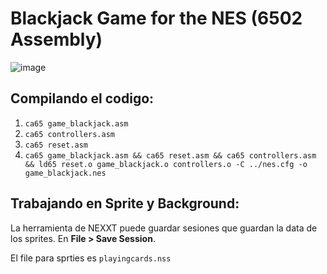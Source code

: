 # Blackjack Game for the NES (6502 Assembly)
![image](https://github.com/user-attachments/assets/7164e270-12f4-4c3b-a853-4016dcb268b6)
## Compilando el codigo:

1. `ca65 game_blackjack.asm`
2. `ca65 controllers.asm`
3. `ca65 reset.asm`
4. `ca65 game_blackjack.asm && ca65 reset.asm && ca65 controllers.asm && ld65 reset.o game_blackjack.o controllers.o -C ../nes.cfg -o game_blackjack.nes`

<!-- Si el build task no corre usa este commando en la terminal:

`cl65 --verbose --target nes src.s -o src.nes` -->

## Trabajando en Sprite y Background:

La herramienta de NEXXT puede guardar sesiones que guardan la data de los sprites. En **File > Save Session**.

El file para sprties es `playingcards.nss`
